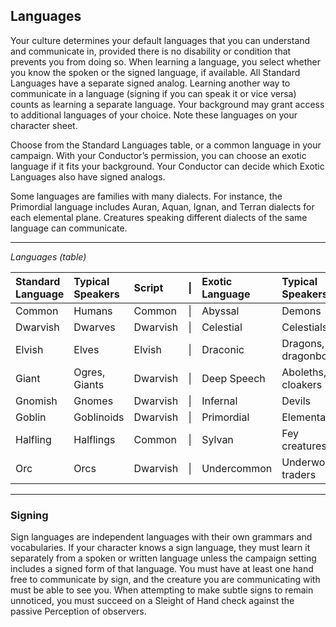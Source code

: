 ## Languages

Your culture determines your default languages that you can understand and communicate in, provided there is no disability or condition that prevents you from doing so.
When learning a language, you select whether you know the spoken or the signed language, if available.
All Standard Languages have a separate signed analog.
Learning another way to communicate in a language (signing if you can speak it or vice versa) counts as learning a separate language.
Your background may grant access to additional languages of your choice.
Note these languages on your character sheet.

Choose from the Standard Languages table, or a common language in your campaign.
With your Conductor’s permission, you can choose an exotic language if it fits your background. Your Conductor can decide which Exotic Languages also have signed analogs.

Some languages are families with many dialects.
For instance, the Primordial language includes Auran, Aquan, Ignan, and Terran dialects for each elemental plane.
Creatures speaking different dialects of the same language can communicate.

___
<!-- markdownlint-disable-next-line no-emphasis-as-heading -->
_Languages (table)_

| Standard Language | Typical Speakers | Script   | \| | Exotic Language | Typical Speakers    | Script    |
|:------------------|:-----------------|:---------|:--:|:----------------|:--------------------|:----------|
| Common            | Humans           | Common   | \| | Abyssal         | Demons              | Infernal  |
| Dwarvish          | Dwarves          | Dwarvish | \| | Celestial       | Celestials          | Celestial |
| Elvish            | Elves            | Elvish   | \| | Draconic        | Dragons, dragonborn | Draconic  |
| Giant             | Ogres, Giants    | Dwarvish | \| | Deep Speech     | Aboleths, cloakers  | –         |
| Gnomish           | Gnomes           | Dwarvish | \| | Infernal        | Devils              | Infernal  |
| Goblin            | Goblinoids       | Dwarvish | \| | Primordial      | Elementals          | Dwarvish  |
| Halfling          | Halflings        | Common   | \| | Sylvan          | Fey creatures       | Elvish    |
| Orc               | Orcs             | Dwarvish | \| | Undercommon     | Underworld traders  | Elvish    |

___

### Signing
Sign languages are independent languages with their own grammars and vocabularies. If your character knows a sign language, they must learn it separately from a spoken or written language unless the campaign setting includes a signed form of that language. You must have at least one hand free to communicate by sign, and the creature you are communicating with must be able to see you. When attempting to make subtle signs to remain unnoticed, you must succeed on a Sleight of Hand check against the passive Perception of observers.
